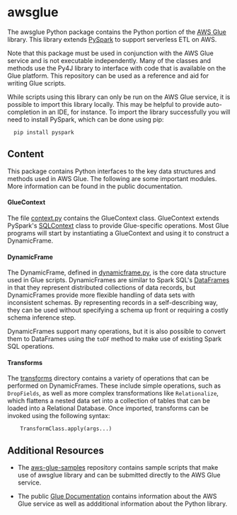 # awsglue

The awsglue Python package contains the Python portion of the [AWS Glue](https://aws.amazon.com/glue) library. This library extends [PySpark](http://spark.apache.org/docs/2.1.0/api/python/pyspark.html) to support serverless ETL on AWS.

Note that this package must be used in conjunction with the AWS Glue service and is not executable independently. Many of the classes and methods use the Py4J library to interface with code that is available on the Glue platform. This repository can be used as a reference and aid for writing Glue scripts.

While scripts using this library can only be run on the AWS Glue service, it is possible to import this library locally. This may be helpful to provide auto-completion in an IDE, for instance. To import the library successfully you will need to install PySpark, which can be done using pip:

      pip install pyspark

## Content

This package contains Python interfaces to the key data structures and methods used in AWS Glue. The following are some important modules. More information can be found in the public documentation.


#### GlueContext
The file [context.py](context.py) contains the GlueContext class. GlueContext extends PySpark's [SQLContext](https://github.com/apache/spark/blob/master/python/pyspark/sql/context.py) class to provide Glue-specific operations. Most Glue programs will start by instantiating a GlueContext and using it to construct a DynamicFrame. 


#### DynamicFrame
The DynamicFrame, defined in [dynamicframe.py](dynamicframe.py), is the core data structure used in Glue scripts. DynamicFrames are similar to Spark SQL's [DataFrames](https://github.com/apache/spark/blob/master/python/pyspark/sql/dataframe.py) in that they represent distributed collections of data records, but DynamicFrames provide more flexible handling of data sets with inconsistent schemas. By representing records in a self-describing way, they can be used without specifying a schema up front or requiring a costly schema inference step. 

DynamicFrames support many operations, but it is also possible to convert them to DataFrames using the `toDF` method to make use of existing Spark SQL operations. 


#### Transforms

The [transforms](transforms/) directory contains a variety of operations that can be performed on DynamicFrames. These include simple operations, such as `DropFields`, as well as more complex transformations like `Relationalize`, which flattens a nested data set into a collection of tables that can be loaded into a Relational Database. Once imported, transforms can be invoked using the following syntax:

        TransformClass.apply(args...)

## Additional Resources 

- The [aws-glue-samples](https://github.com/awslabs/aws-glue-samples) repository contains sample scripts that make use of awsglue library and can be submitted directly to the AWS Glue service.

- The public [Glue Documentation](http://docs.aws.amazon.com/glue/latest/dg/index.html) contains information about the AWS Glue service as well as addditional information about the Python library.

